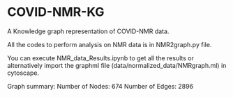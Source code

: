 # COVID-NMR-KG
A Knowledge graph representation of COVID-NMR data.

All the codes to perform analysis on NMR data is in NMR2graph.py file. 

You can execute NMR_data_Results.ipynb to get all the results or alternatively import the graphml file (data/normalized_data/NMRgraph.ml) in cytoscape. 

Graph summary:
Number of Nodes: 674
Number of Edges: 2896
